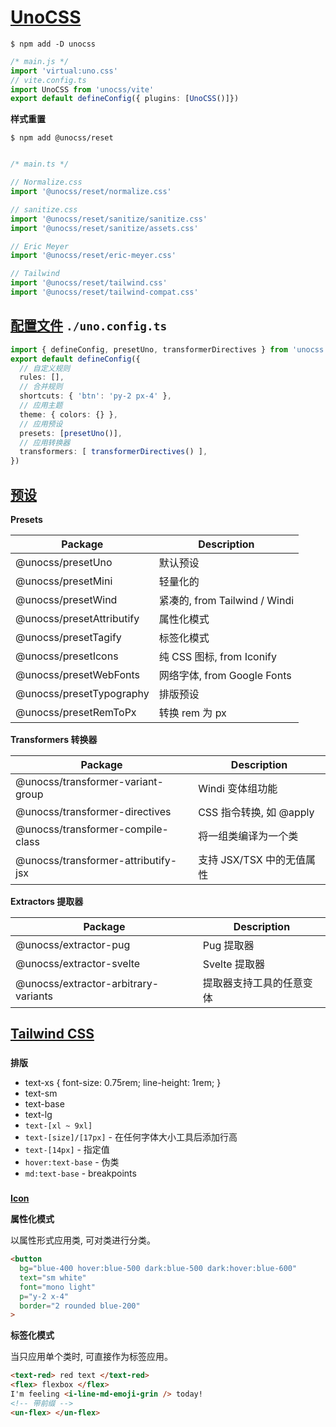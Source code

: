 # [UnoCSS](https://unocss.nodejs.cn/)

    $ npm add -D unocss

```ts
/* main.js */
import 'virtual:uno.css'
// vite.config.ts
import UnoCSS from 'unocss/vite'
export default defineConfig({ plugins: [UnoCSS()]})
```

**样式重置**

    $ npm add @unocss/reset

```ts

/* main.ts */

// Normalize.css
import '@unocss/reset/normalize.css'

// sanitize.css
import '@unocss/reset/sanitize/sanitize.css'
import '@unocss/reset/sanitize/assets.css'

// Eric Meyer
import '@unocss/reset/eric-meyer.css'

// Tailwind
import '@unocss/reset/tailwind.css'
import '@unocss/reset/tailwind-compat.css'
```

## [配置文件](https://unocss.nodejs.cn/config/) `./uno.config.ts`

```ts
import { defineConfig, presetUno, transformerDirectives } from 'unocss'
export default defineConfig({  
  // 自定义规则
  rules: [],
  // 合并规则 
  shortcuts: { 'btn': 'py-2 px-4' },
  // 应用主题
  theme: { colors: {} },
  // 应用预设  
  presets: [presetUno()],
  // 应用转换器
  transformers: [ transformerDirectives() ],
})
```

## [预设](https://unocss.nodejs.cn/presets/)

**Presets**

| Package                   | Description | 
| ------------------------- | ----------- |
| @unocss/presetUno         | 默认预设 |
| @unocss/presetMini        | 轻量化的 |
| @unocss/presetWind        | 紧凑的, from Tailwind / Windi |
| @unocss/presetAttributify | 属性化模式 |
| @unocss/presetTagify      | 标签化模式 |
| @unocss/presetIcons       | 纯 CSS 图标, from Iconify |
| @unocss/presetWebFonts    | 网络字体, from Google Fonts |
| @unocss/presetTypography  | 排版预设 |
| @unocss/presetRemToPx     | 转换 rem 为 px |

**Transformers 转换器**

| Package                             | Description | 
| ----------------------------------- | ----------- |
| @unocss/transformer-variant-group   | Windi 变体组功能 | 
| @unocss/transformer-directives      | CSS 指令转换, 如 @apply | 
| @unocss/transformer-compile-class   | 将一组类编译为一个类 | 
| @unocss/transformer-attributify-jsx | 支持 JSX/TSX 中的无值属性 | 

**Extractors 提取器**

| Package                              | Description | 
| ------------------------------------ | ----------- |
| @unocss/extractor-pug                | Pug 提取器 |
| @unocss/extractor-svelte             | Svelte 提取器 |
| @unocss/extractor-arbitrary-variants | 提取器支持工具的任意变体 |

## [Tailwind CSS](https://tailwind.nodejs.cn/)

###

**排版**

- text-xs { font-size: 0.75rem; line-height: 1rem; }
- text-sm
- text-base
- text-lg
- `text-[xl ~ 9xl]`
- `text-[size]/[17px]` - 在任何字体大小工具后添加行高
- `text-[14px]` - 指定值
- `hover:text-base` - 伪类
- `md:text-base` - breakpoints

###

**[Icon](https://unocss.nodejs.cn/presets/icons)**

**属性化模式**

以属性形式应用类, 可对类进行分类。

```html
<button
  bg="blue-400 hover:blue-500 dark:blue-500 dark:hover:blue-600"
  text="sm white"
  font="mono light"
  p="y-2 x-4"
  border="2 rounded blue-200"
>
```

**标签化模式**

当只应用单个类时, 可直接作为标签应用。

```html
<text-red> red text </text-red>
<flex> flexbox </flex>
I'm feeling <i-line-md-emoji-grin /> today!
<!-- 带前缀 -->
<un-flex> </un-flex> 
```


